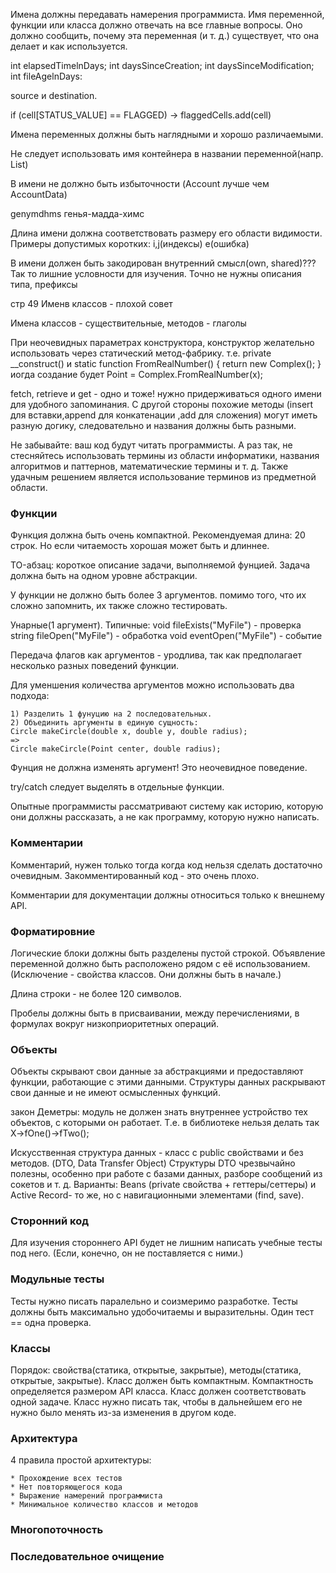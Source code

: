 Имена должны передавать намерения программиста.
Имя переменной, функции или класса должно отвечать на все главные вопросы.
Оно должно сообщить, почему эта переменная (и т. д.) существует, что она делает
и как используется.

int elapsedTimelnDays;
int daysSinceCreation;
int daysSinceModification;
int fileAgelnDays:

source и destination.

if (cell[STATUS_VALUE] == FLAGGED)
->
flaggedCells.add(cell)


Имена переменных должны быть наглядными и хорошо различаемыми.

Не следует использовать имя контейнера в названии переменной(напр. List)

В имени не должно быть избыточности (Account лучше чем AccountData)

genymdhms генья-мадда-химс

Длина имени должна соответствовать размеру его области видимости.
Примеры допустимых коротких: i,j(индексы) e(ошибка)

В имени должен быть закодирован внутренний смысл(own, shared)???
Так то лишние условности для изучения.
Точно не нужны описания типа, префиксы

стр 49 Именв классов - плохой совет


Имена классов - существительные, методов - глаголы

При неочевидных параметрах конструктора,
конструктор желательно использовать через статический метод-фабрику.
т.е.  private __construct() и
static function FromRealNumber()
{
	return new Complex();
}
иогда создание будет Point = Complex.FromRealNumber(x);

fetch, retrieve и get - одно и тоже! нужно придерживаться одного имени
для удобного запоминания.
С другой стороны похожие методы (insert для вставки,append для конкатенации ,add для сложения)
могут иметь разную догику, следовательно и названия должны быть разными.

Не забывайте: ваш код будут читать программисты. А раз так, не стесняйтесь 
использовать термины из области информатики, названия алгоритмов и 
паттернов, математические термины и т. д.
Также удачным решением является использование терминов из предметной области.




### Функции

Функция должна быть очень компактной. Рекомендуемая длина: 20 строк.
Но если читаемость хорошая может быть и длиннее.

TO-абзац: короткое описание задачи, выполняемой фунцией. Задача
должна быть на одном уровне абстракции.

У функции не должно быть более 3 аргументов. помимо того, что их сложно
запомнить, их также сложно тестировать.

Унарные(1 аргумент). Типичные:
void fileExists("MyFile") - проверка
string fileOpen("MyFile") - обработка
void eventOpen("MyFile") - событие

Передача флагов как аргументов - уродлива, так как предполагает
несколько разных поведений функции.

Для уменшения количества аргументов можно использовать два подхода:

    1) Разделить 1 фунуцию на 2 последовательных.
    2) Объединить аргументы в единую сущность:
	Circle makeCircle(double х, double у, double radius);
	=>
	Circle makeCircle(Point center, double radius);

Фунция не должна изменять аргумент! Это неочевидное поведение.

try/catch следует выделять в отдельные функции.

Опытные программисты рассматривают систему как историю, которую они
должны рассказать, а не как программу, которую нужно написать.


### Комментарии

Комментарий, нужен только тогда когда код нельзя сделать достаточно очевидным.
Закомментированный код - это очень плохо.

Комментарии для документации должны относиться только к внешнему API.


### Форматировние

Логические блоки должны быть разделены пустой строкой.
Объявление переменной должно быть расположено рядом с её использованием.
(Исключение - свойства классов. Они должны быть в начале.)

Длина строки - не более 120 символов.

Пробелы должны быть в присваивании, между перечислениями,
в формулах вокруг низкоприоритетных операций.


### Объекты

Объекты скрывают свои данные за абстракциями и предоставляют функции,
работающие с этими данными. Структуры данных раскрывают свои данные и не
имеют осмысленных функций.

закон Деметры: модуль не должен знать внутреннее устройство тех объектов,
с которыми он работает.
Т.е. в библиотеке нельзя делать так X->fOne()->fTwo();

Искусственная структура данных - класс с public свойствами и без методов.
(DTO, Data Transfer Object)
Структуры DTO чрезвычайно полезны, 
особенно при работе с базами данных, разборе сообщений из сокетов и т. д.
Варианты: Beans (private свойства + геттеры/сеттеры) и
Active Record- то же, но с навигационными элементами (find, save).



### Сторонний код

Для изучения стороннего API будет не лишним написать учебные тесты под него.
(Если, конечно, он не поставляется с ними.)


### Модульные тесты

Тесты нужно писать паралельно и соизмеримо разработке.
Тесты должны быть максимально удобочитаемы и выразительны.
Один тест == одна проверка.


### Классы

Порядок: свойства(статика, открытые, закрытые), методы(статика, открытые, закрытые).
Класс должен быть компактным. Компактность определяется размером API класса.
Класс должен соответствовать одной задаче.
Класс нужно писать так, чтобы в дальнейшем его не нужно было менять из-за
изменения в другом коде.


### Архитектура

4 правила простой архитектуры:

    * Прохождение всех тестов
    * Нет повторяющегося кода
    * Выражение намерений программиста
    * Минимальное количество классов и методов


### Многопоточность
### Последовательное очищение

